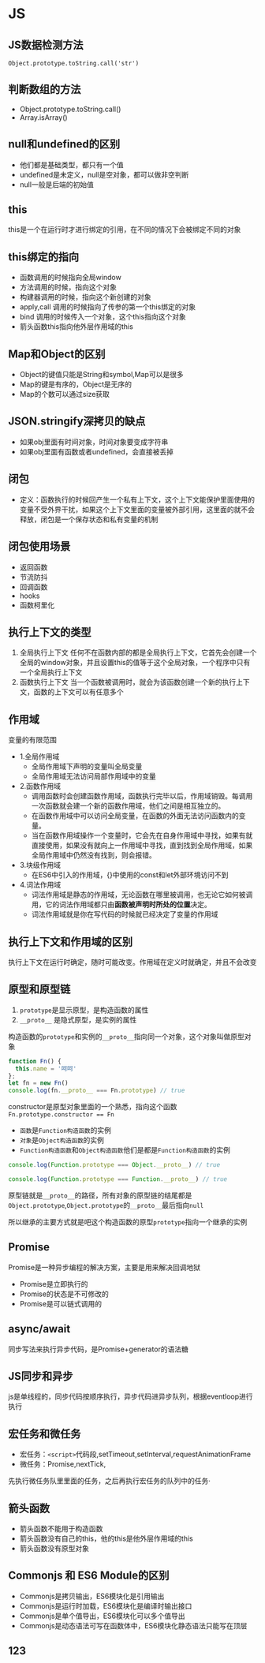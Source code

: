 # JS

## JS数据检测方法
`Object.prototype.toString.call('str')`

## 判断数组的方法
- Object.prototype.toString.call()
- Array.isArray()

## null和undefined的区别
- 他们都是基础类型，都只有一个值
- undefined是未定义，null是空对象，都可以做非空判断
- null一般是后端的初始值

## this
this是一个在运行时才进行绑定的引用，在不同的情况下会被绑定不同的对象

## this绑定的指向
- 函数调用的时候指向全局window
- 方法调用的时候，指向这个对象
- 构建器调用的时候，指向这个新创建的对象
- apply,call 调用的时候指向了传参的第一个this绑定的对象
- bind 调用的时候传入一个对象，这个this指向这个对象
- 箭头函数this指向他外层作用域的this

## Map和Object的区别
- Object的键值只能是String和symbol,Map可以是很多
- Map的键是有序的，Object是无序的
- Map的个数可以通过size获取

## JSON.stringify深拷贝的缺点
- 如果obj里面有时间对象，时间对象要变成字符串
- 如果obj里面有函数或者undefined，会直接被丢掉

## 闭包
- 定义：函数执行的时候回产生一个私有上下文，这个上下文能保护里面使用的变量不受外界干扰，如果这个上下文里面的变量被外部引用，这里面的就不会释放，闭包是一个保存状态和私有变量的机制

## 闭包使用场景
- 返回函数
- 节流防抖
- 回调函数
- hooks
- 函数柯里化

## 执行上下文的类型
1. 全局执行上下文
任何不在函数内部的都是全局执行上下文，它首先会创建一个全局的window对象，并且设置this的值等于这个全局对象，一个程序中只有一个全局执行上下文
2. 函数执行上下文
当一个函数被调用时，就会为该函数创建一个新的执行上下文，函数的上下文可以有任意多个

## 作用域
变量的有限范围

- 1.全局作用域
    - 全局作用域下声明的变量叫全局变量
    - 全局作用域无法访问局部作用域中的变量
- 2.函数作用域
    - 调用函数时会创建函数作用域，函数执行完毕以后，作用域销毁。每调用一次函数就会建一个新的函数作用域，他们之间是相互独立的。
    - 在函数作用域中可以访问全局变量，在函数的外面无法访问函数内的变量。
    - 当在函数作用域操作一个变量时，它会先在自身作用域中寻找，如果有就直接使用，如果没有就向上一作用域中寻找，直到找到全局作用域，如果全局作用域中仍然没有找到，则会报错。
- 3.块级作用域
    - 在ES6中引入的作用域，{}中使用的const和let外部环境访问不到
- 4.词法作用域
    - 词法作用域是静态的作用域，无论函数在哪里被调用，也无论它如何被调用，它的词法作用域都只由**函数被声明时所处的位置**决定。
    - 词法作用域就是你在写代码的时候就已经决定了变量的作用域
    
## 执行上下文和作用域的区别
执行上下文在运行时确定，随时可能改变。作用域在定义时就确定，并且不会改变

## 原型和原型链
1. `prototype`是显示原型，是构造函数的属性
2. `__proto__` 是隐式原型，是实例的属性

构造函数的`prototype`和实例的`__proto__`指向同一个对象，这个对象叫做原型对象

```js
function Fn() {
  this.name = '呵呵'
};
let fn = new Fn()
console.log(fn.__proto__ === Fn.prototype) // true
```
constructor是原型对象里面的一个熟悉，指向这个函数
`Fn.prototype.constructor == Fn`

-   `函数`是`Function构造函数`的实例
-   `对象`是`Object构造函数`的实例
-   `Function构造函数`和`Object构造函数`他们是都是`Function构造函数`的实例

```js
console.log(Function.prototype === Object.__proto__) // true 

console.log(Function.prototype === Function.__proto__) // true
```
原型链就是`__proto__`的路径，所有对象的原型链的结尾都是`Object.prototype`,`Object.prototype`的`__proto__`最后指向`null`

所以继承的主要方式就是吧这个构造函数的原型`prototype`指向一个继承的实例


## Promise
Promise是一种异步编程的解决方案，主要是用来解决回调地狱
- Promise是立即执行的
- Promise的状态是不可修改的
- Promise是可以链式调用的


## async/await
同步写法来执行异步代码，是Promise+generator的语法糖

## JS同步和异步
js是单线程的，同步代码按顺序执行，异步代码进异步队列，根据eventloop进行执行
 
## 宏任务和微任务
- 宏任务：`<script>`代码段,setTimeout,setInterval,requestAnimationFrame
- 微任务：Promise,nextTick,

先执行微任务队里里面的任务，之后再执行宏任务的队列中的任务·

## 箭头函数
- 箭头函数不能用于构造函数
- 箭头函数没有自己的this，他的this是他外层作用域的this
- 箭头函数没有原型对象

## Commonjs 和 ES6 Module的区别
- Commonjs是拷贝输出，ES6模块化是引用输出
- Commonjs是运行时加载，ES6模块化是编译时输出接口
- Commonjs是单个值导出，ES6模块化可以多个值导出
- Commonjs是动态语法可写在函数体中，ES6模块化静态语法只能写在顶层

  




## 123

<script setup>

import FirstComponent from '../../components/first.vue'

</script>


<FirstComponent />

